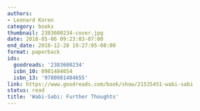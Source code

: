 ```yaml
---
authors:
- Leonard Koren
category: books
thumbnail: 2383600234-cover.jpg
date: 2018-05-06 09:23:03-07:00
end_date: 2018-12-28 19:27:05-08:00
format: paperback
ids:
  goodreads: '2383600234'
  isbn_10: 0981484654
  isbn_13: '9780981484655'
link: https://www.goodreads.com/book/show/21535451-wabi-sabi
status: read
title: 'Wabi-Sabi: Further Thoughts'
---
```

